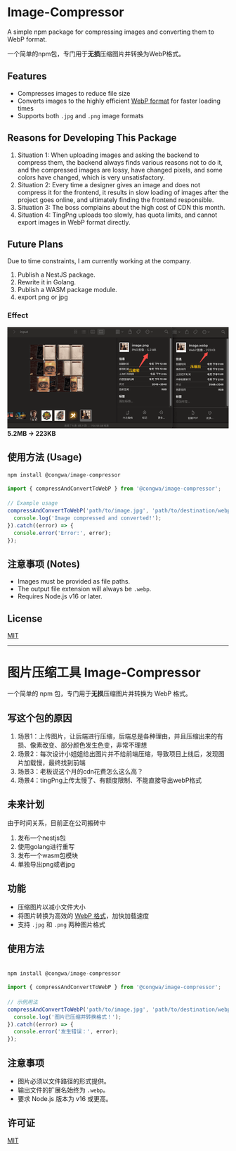 # Image-Compressor

A simple npm package for compressing images and converting them to WebP format.

一个简单的npm包，专门用于**无损**压缩图片并转换为WebP格式。

## Features

- Compresses images to reduce file size
- Converts images to the highly efficient [WebP format](https://developers.google.com/speed/webp) for faster loading times
- Supports both `.jpg` and `.png` image formats

## Reasons for Developing This Package

1. Situation 1: When uploading images and asking the backend to compress them, the backend always finds various reasons not to do it, and the compressed images are lossy, have changed pixels, and some colors have changed, which is very unsatisfactory.
2. Situation 2: Every time a designer gives an image and does not compress it for the frontend, it results in slow loading of images after the project goes online, and ultimately finding the frontend responsible.
3. Situation 3: The boss complains about the high cost of CDN this month.
4. Situation 4: TingPng uploads too slowly, has quota limits, and cannot export images in WebP format directly.

## Future Plans

Due to time constraints, I am currently working at the company.

1. Publish a NestJS package.
2. Rewrite it in Golang.
3. Publish a WASM package module.
4. export png or jpg

### Effect

![Alt text](/imgs/result.png)
**5.2MB -> 223KB**

## 使用方法 (Usage)

```js
npm install @congwa/image-compressor
```

```javascript
import { compressAndConvertToWebP } from '@congwa/image-compressor';

// Example usage
compressAndConvertToWebP('path/to/image.jpg', 'path/to/destination/webp').then(() => {
  console.log('Image compressed and converted!');
}).catch((error) => {
  console.error('Error:', error);
});
```

## 注意事项 (Notes)

- Images must be provided as file paths.
- The output file extension will always be `.webp`.
- Requires Node.js v16 or later.

## License

[MIT](https://opensource.org/licenses/MIT)

---


# 图片压缩工具 Image-Compressor

一个简单的 npm 包，专门用于**无损**压缩图片并转换为 WebP 格式。


## 写这个包的原因

1. 场景1：上传图片，让后端进行压缩，后端总是各种理由，并且压缩出来的有损、像素改变、部分颜色发生色变，非常不理想
2. 场景2：每次设计小姐姐给出图片并不给前端压缩，导致项目上线后，发现图片加载慢，最终找到前端
3. 场景3：老板说这个月的cdn花费怎么这么高？
4. 场景4：tingPng上传太慢了、有额度限制、不能直接导出webP格式

## 未来计划

由于时间关系，目前正在公司搬砖中

1. 发布一个nestjs包
2. 使用golang进行重写
3. 发布一个wasm包模块
4. 单独导出png或者jpg

## 功能

- 压缩图片以减小文件大小
- 将图片转换为高效的 [WebP 格式](https://developers.google.com/speed/webp)，加快加载速度
- 支持 `.jpg` 和 `.png` 两种图片格式

## 使用方法

```js

npm install @congwa/image-compressor

```

```javascript
import { compressAndConvertToWebP } from '@congwa/image-compressor';

// 示例用法
compressAndConvertToWebP('path/to/image.jpg', 'path/to/destination/webp').then(() => {
  console.log('图片已压缩并转换格式！');
}).catch((error) => {
  console.error('发生错误：', error);
});
```

## 注意事项

- 图片必须以文件路径的形式提供。
- 输出文件的扩展名始终为 `.webp`。
- 要求 Node.js 版本为 v16 或更高。

## 许可证

[MIT](https://opensource.org/licenses/MIT)